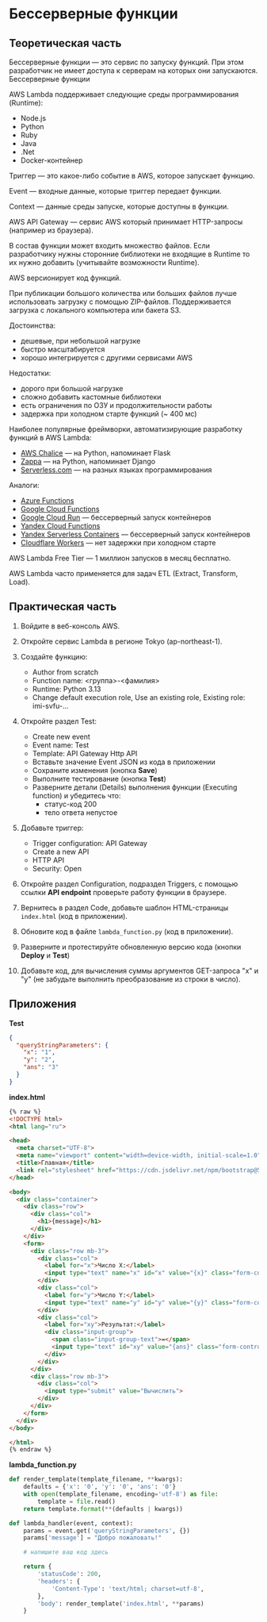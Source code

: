 # Бессерверные функции

## Теоретическая часть

Бессерверные функции — это сервис по запуску функций. При этом разработчик не имеет доступа к серверам на которых они запускаются. Бессерверные функции 

AWS Lambda поддерживает следующие среды программирования (Runtime):
* Node.js
* Python
* Ruby
* Java
* .Net
* Docker-контейнер

Триггер — это какое-либо событие в AWS, которое запускает функцию.

Event — входные данные, которые триггер передает функции.

Context — данные среды запуске, которые доступны в функции.

AWS API Gateway — сервис AWS который принимает HTTP-запросы (например из браузера).

В состав функции может входить множество файлов. Если разработчику нужны сторонние библиотеки не входящие в Runtime то их нужно добавить (учитывайте возможности Runtime).

AWS версионирует код функций.

При публикации большого количества или больших файлов лучше использовать загрузку с помощью ZIP-файлов. Поддерживается загрузка с локального компьютера или бакета S3.

Достоинства:
* дешевые, при небольшой нагрузке
* быстро масштабируется
* хорошо интегрируется с другими сервисами AWS

Недостатки:
* дорого при большой нагрузке
* сложно добавить кастомные библиотеки
* есть ограничения по ОЗУ и продолжительности работы
* задержка при холодном старте функций (~ 400 мс)

Наиболее популярные фреймворки, автоматизирующие разработку функций в AWS Lambda:
* [AWS Chalice](https://github.com/aws/chalice) — на Python, напоминает Flask
* [Zappa](https://github.com/zappa/Zappa) — на Python, напоминает Django
* [Serverless.com](https://www.serverless.com/) — на разных языках программирования

Аналоги:
* [Azure Functions](https://azure.microsoft.com/en-us/products/functions)
* [Google Cloud Functions](https://cloud.google.com/functions)
* [Google Cloud Run](https://cloud.google.com/run) — бессерверный запуск контейнеров
* [Yandex Cloud Functions](https://cloud.yandex.ru/ru/services/functions)
* [Yandex Serverless Containers](https://cloud.yandex.ru/ru/services/serverless-containers) — бессерверный запуск контейнеров
* [Cloudflare Workers](https://workers.cloudflare.com/) — нет задержки при холодном старте

AWS Lambda Free Tier — 1 миллион запусков в месяц бесплатно.

AWS Lambda часто применяется для задач ETL (Extract, Transform, Load).

## Практическая часть

1. Войдите в веб-консоль AWS.

2. Откройте сервис Lambda в регионе Tokyo (ap-northeast-1).

3. Создайте функцию:
    * Author from scratch
    * Function name: <группа>-<фамилия>
    * Runtime: Python 3.13
    * Change default execution role, Use an existing role, Existing role: imi-svfu-…

4. Откройте раздел Test:
    * Create new event
    * Event name: Test
    * Template: API Gateway Http API
    * Вставьте значение Event JSON из кода в приложении
    * Сохраните изменения (кнопка **Save**)
    * Выполните тестирование (кнопка **Test**)
    * Разверните детали (Details) выполнения функции (Executing function) и убедитесь что:
      * статус-код 200
      * тело ответа непустое

5. Добавьте триггер:
    * Trigger configuration: API Gateway
    * Create a new API
    * HTTP API
    * Security: Open

6. Откройте раздел Configuration, подраздел Triggers, с помощью ссылки **API endpoint** проверьте работу функции в браузере.

7. Вернитесь в раздел Code, добавьте шаблон HTML-страницы `index.html` (код в приложении).

8. Обновите код в файле `lambda_function.py` (код в приложении).

9. Разверните и протестируйте обновленную версию кода (кнопки **Deploy** и **Test**)

10. Добавьте код, для вычисления суммы аргументов GET-запроса "x" и "y" (не забудьте выполнить преобразование из строки в число).

## Приложения

**Test**
```json
{
  "queryStringParameters": {
    "x": "1",
    "y": "2",
    "ans": "3"
  }
}
```

**index.html**
```html
{% raw %}
<!DOCTYPE html>
<html lang="ru">

<head>
  <meta charset="UTF-8">
  <meta name="viewport" content="width=device-width, initial-scale=1.0">
  <title>Главная</title>
  <link rel="stylesheet" href="https://cdn.jsdelivr.net/npm/bootstrap@5.3.3/dist/css/bootstrap.min.css">
</head>

<body>
  <div class="container">
    <div class="row">
      <div class="col">
        <h1>{message}</h1>
      </div>
    </div>
    <form>
      <div class="row mb-3">
        <div class="col">
          <label for="x">Число X:</label>
          <input type="text" name="x" id="x" value="{x}" class="form-control">
        </div>
        <div class="col">
          <label for="y">Число Y:</label>
          <input type="text" name="y" id="y" value="{y}" class="form-control">
        </div>
        <div class="col">
          <label for="xy">Результат:</label>
          <div class="input-group">
            <span class="input-group-text">=</span>
            <input type="text" id="xy" value="{ans}" class="form-control" disabled readonly>
          </div>
        </div>
      </div>
      <div class="row mb-3">
        <div class="col">
          <input type="submit" value="Вычислить">
        </div>
      </div>
    </form>
  </div>
</body>

</html>
{% endraw %}
```

**lambda_function.py**
```python
def render_template(template_filename, **kwargs):
    defaults = {'x': '0', 'y': '0', 'ans': '0'}
    with open(template_filename, encoding='utf-8') as file:
        template = file.read()
    return template.format(**(defaults | kwargs))

def lambda_handler(event, context):
    params = event.get('queryStringParameters', {})
    params['message'] = "Добро пожаловать!"

    # напишите ваш код здесь

    return {
        'statusCode': 200,
        'headers': {
            'Content-Type': 'text/html; charset=utf-8',
        },
        'body': render_template('index.html', **params)
    }
```
